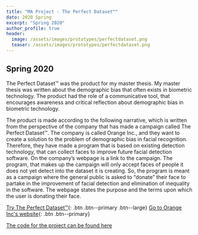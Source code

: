 ```yaml
---
title: "MA Project - The Perfect Dataset™"
dato: 2020 Spring
excerpt: "Spring 2020"
author_profile: true
header:
  image: /assets/images/prototypes/perfectdataset.png
  teaser: /assets/images/prototypes/perfectdataset.png
---
```


## Spring 2020

The Perfect Dataset™ was the product for my master thesis. My master thesis was written about the demographic bias that often exists in biometric technology. The product had the role of a communicative tool, that encourages awareness and critical reflection about demographic bias in biometric technology.

The product is made according to the following narrative, which is written from the perspective of the company that has made a campaign called The Perfect Dataset™. The company is called Orange Inc., and they want to create a solution to the problem of demographic bias in facial recognition. Therefore, they have made a program that is based on existing detection technology, that can collect faces to improve future facial detection software. On the company’s webpage is a link to the campaign. The program, that makes up the campaign will only accept faces of people it does not yet detect into the dataset it is creating. So, the program is meant as a campaign where the general public is asked to “donate” their face to partake in the improvement of facial detection and elimination of inequality in the software. The webpage states the purpose and the terms upon which the user is donating their face.

[Try The Perfect Dataset™](https://raggedyann.gitlab.io/the-perfect-dataset/thesis/){: .btn .btn--primary .btn--large}
[Go to Orange Inc's website](https://raggedyann.gitlab.io/the-perfect-dataset/OrangeInc/){: .btn .btn--primary}

[The code for the project can be found here](https://gitlab.com/RaggedyAnn/the-perfect-dataset/-/tree/master/public/thesis)
